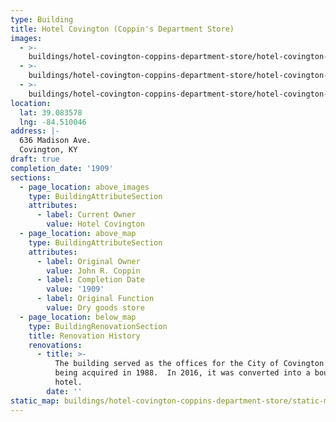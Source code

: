 ```yaml
---
type: Building
title: Hotel Covington (Coppin's Department Store)
images:
  - >-
    buildings/hotel-covington-coppins-department-store/hotel-covington-coppins-department-store-0_duba5l
  - >-
    buildings/hotel-covington-coppins-department-store/hotel-covington-coppins-department-store-1_hoy4yr
  - >-
    buildings/hotel-covington-coppins-department-store/hotel-covington-coppins-department-store-2_lkzpjf
location:
  lat: 39.083578
  lng: -84.510046
address: |-
  636 Madison Ave.
  Covington, KY
draft: true
completion_date: '1909'
sections:
  - page_location: above_images
    type: BuildingAttributeSection
    attributes:
      - label: Current Owner
        value: Hotel Covington
  - page_location: above_map
    type: BuildingAttributeSection
    attributes:
      - label: Original Owner
        value: John R. Coppin
      - label: Completion Date
        value: '1909'
      - label: Original Function
        value: Dry goods store
  - page_location: below_map
    type: BuildingRenovationSection
    title: Renovation History
    renovations:
      - title: >-
          The building served as the offices for the City of Covington after
          being acquired in 1988.  In 2016, it was converted into a boutique
          hotel.
        date: ''
static_map: buildings/hotel-covington-coppins-department-store/static-map_bpkzqr
---
```


